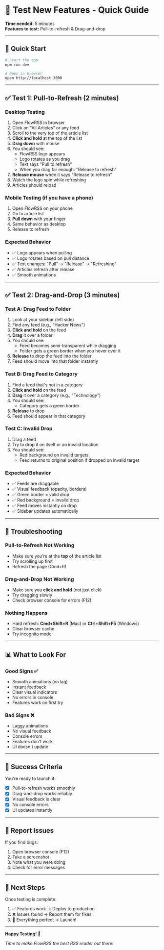 # 🧪 Test New Features - Quick Guide

**Time needed:** 5 minutes  
**Features to test:** Pull-to-refresh & Drag-and-drop

---

## 🚀 Quick Start

```bash
# Start the app
npm run dev

# Open in browser
open http://localhost:3000
```

---

## ✅ Test 1: Pull-to-Refresh (2 minutes)

### Desktop Testing
1. Open FlowRSS in browser
2. Click on "All Articles" or any feed
3. Scroll to the very top of the article list
4. **Click and hold** at the top of the list
5. **Drag down** with mouse
6. You should see:
   - FlowRSS logo appears
   - Logo rotates as you drag
   - Text says "Pull to refresh"
   - When you drag far enough: "Release to refresh"
7. **Release mouse** when it says "Release to refresh"
8. Watch the logo spin while refreshing
9. Articles should reload

### Mobile Testing (if you have a phone)
1. Open FlowRSS on your phone
2. Go to article list
3. **Pull down** with your finger
4. Same behavior as desktop
5. Release to refresh

### Expected Behavior
- ✅ Logo appears when pulling
- ✅ Logo rotates based on pull distance
- ✅ Text changes: "Pull" → "Release" → "Refreshing"
- ✅ Articles refresh after release
- ✅ Smooth animations

---

## ✅ Test 2: Drag-and-Drop (3 minutes)

### Test A: Drag Feed to Folder
1. Look at your sidebar (left side)
2. Find any feed (e.g., "Hacker News")
3. **Click and hold** on the feed
4. **Drag** it over a folder
5. You should see:
   - Feed becomes semi-transparent while dragging
   - Folder gets a green border when you hover over it
6. **Release** to drop the feed into the folder
7. Feed should move into that folder instantly

### Test B: Drag Feed to Category
1. Find a feed that's not in a category
2. **Click and hold** on the feed
3. **Drag** it over a category (e.g., "Technology")
4. You should see:
   - Category gets a green border
5. **Release** to drop
6. Feed should appear in that category

### Test C: Invalid Drop
1. Drag a feed
2. Try to drop it on itself or an invalid location
3. You should see:
   - Red background on invalid targets
   - Feed returns to original position if dropped on invalid target

### Expected Behavior
- ✅ Feeds are draggable
- ✅ Visual feedback (opacity, borders)
- ✅ Green border = valid drop
- ✅ Red background = invalid drop
- ✅ Feed moves instantly on drop
- ✅ Sidebar updates automatically

---

## 🐛 Troubleshooting

### Pull-to-Refresh Not Working
- Make sure you're at the **top** of the article list
- Try scrolling up first
- Refresh the page (Cmd+R)

### Drag-and-Drop Not Working
- Make sure you **click and hold** (not just click)
- Try dragging slowly
- Check browser console for errors (F12)

### Nothing Happens
- Hard refresh: **Cmd+Shift+R** (Mac) or **Ctrl+Shift+F5** (Windows)
- Clear browser cache
- Try incognito mode

---

## 📊 What to Look For

### Good Signs ✅
- Smooth animations (no lag)
- Instant feedback
- Clear visual indicators
- No errors in console
- Features work on first try

### Bad Signs ❌
- Laggy animations
- No visual feedback
- Console errors
- Features don't work
- UI doesn't update

---

## 🎉 Success Criteria

You're ready to launch if:
- [x] Pull-to-refresh works smoothly
- [x] Drag-and-drop works reliably
- [x] Visual feedback is clear
- [x] No console errors
- [x] UI updates instantly

---

## 📝 Report Issues

If you find bugs:
1. Open browser console (F12)
2. Take a screenshot
3. Note what you were doing
4. Check for error messages

---

## 🚀 Next Steps

Once testing is complete:
1. ✅ Features work → Deploy to production
2. ❌ Issues found → Report them for fixes
3. 🎉 Everything perfect → Launch!

---

**Happy Testing!** 🧪

*Time to make FlowRSS the best RSS reader out there!*
